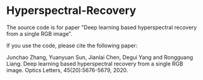 # Hyperspectral-Recovery
The source code is for paper "Deep learning based hyperspectral recovery from a single RGB image".

If you use the code, please cite the following paper:

Junchao Zhang, Yuanyuan Sun, Jianlai Chen, Degui Yang and Rongguang Liang. Deep learning based hyperspectral recovery from a single RGB image. Optics Letters, 45(20):5676-5679, 2020.
